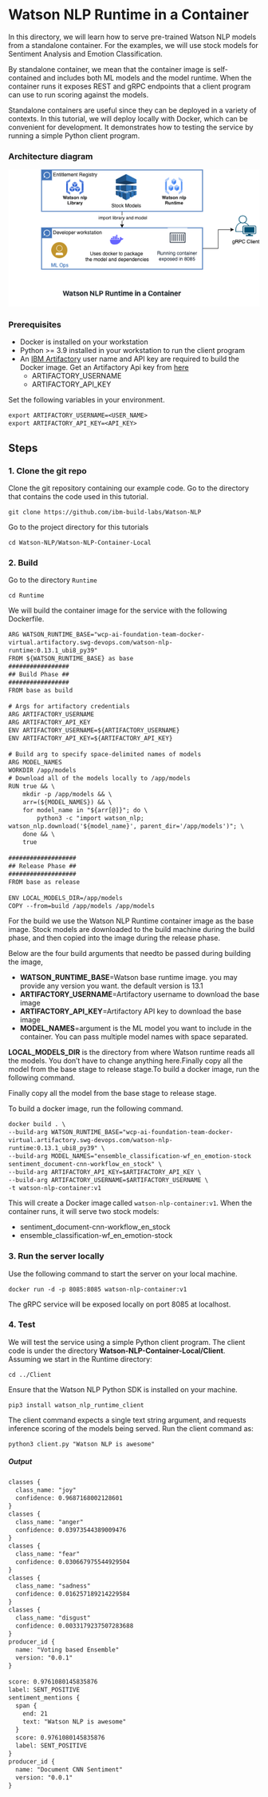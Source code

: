 # Watson NLP Runtime in a Container
In this directory, we will learn how to serve pre-trained Watson NLP models from a standalone container.  For the examples, we will use stock models for Sentiment Analysis and Emotion Classification.

By standalone container, we mean that the container image is self-contained and includes both ML models and the model runtime.  When the container runs it exposes REST and gRPC endpoints that a client program can use to run scoring against the models.  

Standalone containers are useful since they can be deployed in a variety of contexts.  In this tutorial, we will deploy locally with Docker, which can be convenient for development. It demonstrates how to testing the service by running a simple Python client program.

### Architecture diagram

![Diagram](Images/ReferenceArchitectureRuntimeLocal.png)

### Prerequisites
- Docker is installed on your workstation
- Python >= 3.9 installed in your workstation to run the client program
- An [IBM Artifactory](https://na.artifactory.swg-devops.com/ui/admin/artifactory/user_profile) user name and API key are required to build the Docker image. Get an Artifactory Api key from [here](https://taas.w3ibm.mybluemix.net/guides/create-apikey-in-artifactory.md)
  - ARTIFACTORY_USERNAME 
  - ARTIFACTORY_API_KEY
  
Set the following variables in your environment.
```
export ARTIFACTORY_USERNAME=<USER_NAME>
export ARTIFACTORY_API_KEY=<API_KEY>
```

## Steps

### 1. Clone the git repo
Clone the git repository containing our example code. Go to the directory that contains the code used in this tutorial.

```
git clone https://github.com/ibm-build-labs/Watson-NLP 
```
Go to the project directory for this tutorials
```
cd Watson-NLP/Watson-NLP-Container-Local
```
### 2. Build
Go to the directory `Runtime`
```
cd Runtime
```
We will build the container image for the service with the following Dockerfile. 
```
ARG WATSON_RUNTIME_BASE="wcp-ai-foundation-team-docker-virtual.artifactory.swg-devops.com/watson-nlp-runtime:0.13.1_ubi8_py39"
FROM ${WATSON_RUNTIME_BASE} as base
#################
## Build Phase ##
#################
FROM base as build

# Args for artifactory credentials
ARG ARTIFACTORY_USERNAME
ARG ARTIFACTORY_API_KEY
ENV ARTIFACTORY_USERNAME=${ARTIFACTORY_USERNAME}
ENV ARTIFACTORY_API_KEY=${ARTIFACTORY_API_KEY}

# Build arg to specify space-delimited names of models
ARG MODEL_NAMES
WORKDIR /app/models
# Download all of the models locally to /app/models
RUN true && \
    mkdir -p /app/models && \
    arr=(${MODEL_NAMES}) && \
    for model_name in "${arr[@]}"; do \
        python3 -c "import watson_nlp; watson_nlp.download('${model_name}', parent_dir='/app/models')"; \
    done && \
    true

###################
## Release Phase ##
###################
FROM base as release

ENV LOCAL_MODELS_DIR=/app/models
COPY --from=build /app/models /app/models
```

For the build we use the Watson NLP Runtime container image as the base image. Stock models are downloaded to the build machine during the build phase, and then copied into the image during the release phase.

Below are the four build arguments that needto be passed during building the image,
- **WATSON_RUNTIME_BASE**=Watson base runtime image. you may provide any version you want. the default version is 13.1
- **ARTIFACTORY_USERNAME**=Artifactory username to download the base image
- **ARTIFACTORY_API_KEY**=Artifactory API key to download the base image
- **MODEL_NAMES**=argument is the ML model you want to include in the container. You can pass multiple model names with space separated.

**LOCAL_MODELS_DIR** is the directory from where Watson runtime reads all the models. You don’t have to change anything here.Finally copy all the model from the base stage to release stage.To build a docker image, run the following command. 

Finally copy all the model from the base stage to release stage. 
 
To build a docker image, run the following command.
```
docker build . \
--build-arg WATSON_RUNTIME_BASE="wcp-ai-foundation-team-docker-virtual.artifactory.swg-devops.com/watson-nlp-runtime:0.13.1_ubi8_py39" \
--build-arg MODEL_NAMES="ensemble_classification-wf_en_emotion-stock sentiment_document-cnn-workflow_en_stock" \
--build-arg ARTIFACTORY_API_KEY=$ARTIFACTORY_API_KEY \
--build-arg ARTIFACTORY_USERNAME=$ARTIFACTORY_USERNAME \
-t watson-nlp-container:v1
```

This will create a Docker image called `watson-nlp-container:v1`.  When the container runs, it will serve two stock models: 
- sentiment_document-cnn-workflow_en_stock 
- ensemble_classification-wf_en_emotion-stock 

### 3. Run the server locally
Use the following command to start the server on your local machine.
```
docker run -d -p 8085:8085 watson-nlp-container:v1
```
The gRPC service will be exposed locally on port 8085 at localhost.

### 4. Test 
We will test the service using a simple Python client program.  The client code is under the directory **Watson-NLP-Container-Local/Client**.  Assuming we start in the Runtime directory: 
```
cd ../Client 
```
Ensure that the Watson NLP Python SDK is installed on your machine. 
```
pip3 install watson_nlp_runtime_client 
```
The client command expects a single text string argument, and requests inference scoring of the models being served.  Run the client command as: 
```
python3 client.py "Watson NLP is awesome" 
```

##### Output

```
classes {
  class_name: "joy"
  confidence: 0.9687168002128601
}
classes {
  class_name: "anger"
  confidence: 0.03973544389009476
}
classes {
  class_name: "fear"
  confidence: 0.030667975544929504
}
classes {
  class_name: "sadness"
  confidence: 0.016257189214229584
}
classes {
  class_name: "disgust"
  confidence: 0.0033179237507283688
}
producer_id {
  name: "Voting based Ensemble"
  version: "0.0.1"
}

score: 0.9761080145835876
label: SENT_POSITIVE
sentiment_mentions {
  span {
    end: 21
    text: "Watson NLP is awesome"
  }
  score: 0.9761080145835876
  label: SENT_POSITIVE
}
producer_id {
  name: "Document CNN Sentiment"
  version: "0.0.1"
}
```
